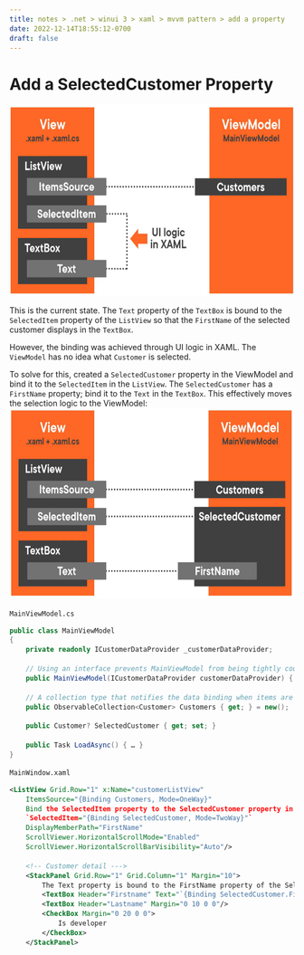 ```yaml
---
title: notes > .net > winui 3 > xaml > mvvm pattern > add a property
date: 2022-12-14T18:55:12-0700
draft: false
---
```

# Add a SelectedCustomer Property
<img src="XAML_MVVM-Pattern_Add-a-Property-image1.png" style="width:6.575in;height:3.525in" />  

This is the current state. The `Text` property of the `TextBox` is bound to the `SelectedItem` property of the `ListView` so that the `FirstName` of the selected customer displays in the `TextBox`.  

However, the binding was achieved through UI logic in XAML. The `ViewModel` has no idea what `Customer` is selected.  

To solve for this, created a `SelectedCustomer` property in the ViewModel and bind it to the `SelectedItem` in the `ListView`. The `SelectedCustomer` has a `FirstName` property; bind it to the `Text` in the `TextBox`. This effectively moves the selection logic to the ViewModel:  
<img src="XAML_MVVM-Pattern_Add-a-Property-image2.png" style="width:6.6in;height:3.50833in" />  

`MainViewModel.cs`
```cs
public class MainViewModel
{
    private readonly ICustomerDataProvider _customerDataProvider;

    // Using an interface prevents MainViewModel from being tightly coupled to DataProvider
    public MainViewModel(ICustomerDataProvider customerDataProvider) { … }

    // A collection type that notifies the data binding when items are added or removed
    public ObservableCollection<Customer> Customers { get; } = new();

    public Customer? SelectedCustomer { get; set; }

    public Task LoadAsync() { … }
}
```

`MainWindow.xaml`
```xml
<ListView Grid.Row="1" x:Name="customerListView"
    ItemsSource="{Binding Customers, Mode=OneWay}"
    Bind the SelectedItem property to the SelectedCustomer property in the DataContext:
    `SelectedItem="{Binding SelectedCustomer, Mode=TwoWay}"`
    DisplayMemberPath="FirstName"
    ScrollViewer.HorizontalScrollMode="Enabled"
    ScrollViewer.HorizontalScrollBarVisibility="Auto"/>

    <!-- Customer detail --->
    <StackPanel Grid.Row="1" Grid.Column="1" Margin="10">
        The Text property is bound to the FirstName property of the SelectedCustomer:
        <TextBox Header="Firstname" Text="`{Binding SelectedCustomer.FirstName, Mode=TwoWay}`"/>
        <TextBox Header="Lastname" Margin="0 10 0 0"/>
        <CheckBox Margin="0 20 0 0">
            Is developer
        </CheckBox>
    </StackPanel>
```